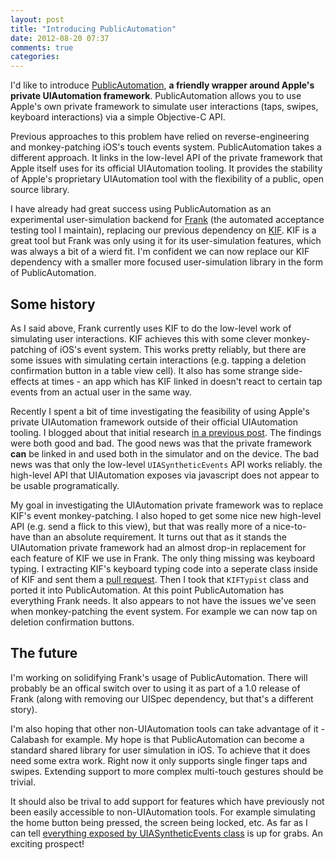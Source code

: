 ```yaml
---
layout: post
title: "Introducing PublicAutomation"
date: 2012-08-20 07:37
comments: true
categories: 
---
```


I'd like to introduce [PublicAutomation](http://github.com/TestingWithFrank/PublicAutomation), **a friendly wrapper around Apple's private UIAutomation framework**. PublicAutomation allows you to use Apple's own private framework to simulate user interactions (taps, swipes, keyboard interactions) via a simple Objective-C API. 

Previous approaches to this problem have relied on reverse-engineering and monkey-patching iOS's touch events system. PublicAutomation takes a different approach. It links in the low-level API of the private framework that Apple itself uses for its official UIAutomation tooling. It provides the stability of Apple's proprietary UIAutomation tool with the flexibility of a public, open source library.

I have already had great success using PublicAutomation as an experimental user-simulation backend for [Frank](http://testingwithfrank.com) (the automated acceptance testing tool I maintain), replacing our previous dependency on [KIF](http://github.com/square/KIF). KIF is a great tool but Frank was only using it for its user-simulation features, which was always a bit of a wierd fit. I'm confident we can now replace our KIF dependency with a smaller more focused user-simulation library in the form of PublicAutomation.

## Some history

As I said above, Frank currently uses KIF to do the low-level work of simulating user interactions. KIF achieves this with some clever monkey-patching of iOS's event system. This works pretty reliably, but there are some issues with simulating certain interactions (e.g. tapping a deletion confirmation button in a table view cell). It also has some strange side-effects at times - an app which has KIF linked in doesn't react to certain tap events from an actual user in the same way. 

Recently I spent a bit of time investigating the feasibility of using Apple's private UIAutomation framework outside of their official UIAutomation tooling. I blogged about that initial research [in a previous post](/blog/2012/07/11/using-the-uiautomation-private-framework). The findings were both good and bad. The good news was that the private framework **can** be linked in and used both in the simulator and on the device. The bad news was that only the low-level `UIASyntheticEvents` API works reliably. the high-level API that UIAutomation exposes via javascript does not appear to be usable programatically.

My goal in investigating the UIAutomation private framework was to replace KIF's event monkey-patching. I also hoped to get some nice new high-level API (e.g. send a flick to this view), but that was really more of a nice-to-have than an absolute requirement. It turns out that as it stands the UIAutomation private framework had an almost drop-in replacement for each feature of KIF we use in Frank. The only thing missing was keyboard typing. I extracting KIF's keyboard typing code into a seperate class inside of KIF and sent them a [pull request](https://github.com/square/KIF/pull/141). Then I took that `KIFTypist` class and ported it into PublicAutomation. At this point PublicAutomation has everything Frank needs. It also appears to not have the issues we've seen when monkey-patching the event system. For example we can now tap on deletion confirmation buttons.

## The future 

I'm working on solidifying Frank's usage of PublicAutomation. There will probably be an offical switch over to using it as part of a 1.0 release of Frank (along with removing our UISpec dependency, but that's a different story).

I'm also hoping that other non-UIAutomation tools can take advantage of it - Calabash for example. My hope is that PublicAutomation can become a standard shared library for user simulation in iOS. To achieve that it does need some extra work. Right now it only supports single finger taps and swipes. Extending support to more complex multi-touch gestures should be trivial. 

It should also be trival to add support for features which have previously not been easily accessible to non-UIAutomation tools. For example simulating the home button being pressed, the screen being locked, etc. As far as I can tell [everything exposed by UIASyntheticEvents class](https://github.com/TestingWithFrank/PublicAutomation/blob/master/PublicAutomation/UIAutomation.h#L937) is up for grabs. An exciting prospect!

